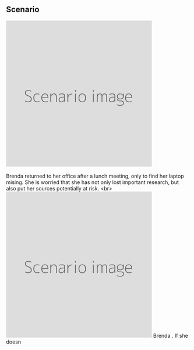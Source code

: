 
## Scenario

![](scenario.png)

Brenda returned to her office after a lunch meeting, only to find her laptop mising. She is worried that she has not only lost important research, but also put her sources potentially at risk.
&lt;br&gt;
![](scenario.png)
Brenda . If she doesn